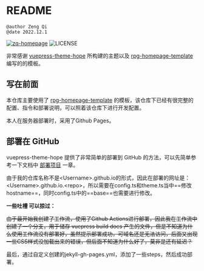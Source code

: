 # README
```wiki
@author Zeng Qi
@date 2022.12.1
```

[![zq-homepage](https://img.shields.io/badge/Zeng%20Qi's-Homepage-%234994c4?style=flat-square)](https://firstheart01.github.io/zq-homepage)
![LICENSE](https://img.shields.io/github/license/firstheart01/zq-homepage?style=flat-square)

非常感谢 [vuepress-theme-hope](https://vuepress-theme-hope.github.io/v2/) 所构建的主题以及 [rpg-homepage-template](https://ruopenggao.com) 编写的的模板。


## 写在前面 

本仓库主要使用了 [rpg-homepage-template](https://ruopenggao.com) 的模板，该仓库下已经有很完整的配置、指令和部署说明，可以照着该仓库下进行开发配置。

本人在服务器部署时，采用了Github Pages。 

## 部署在 GitHub

vuepress-theme-hope 提供了非常简单的部署到 GitHub 的方法，可以先简单参考一下文档中 [部署项目](https://vuepress-theme-hope.github.io/v2/zh/cookbook/tutorial/deploy.html) 一章。

由于我的仓库名称不是\<Username\>.github.io的形式，因此在部署的网址是：\<Username\>.github.io.\<repo\>，所以需要在config.ts和theme.ts当中==修改hostname==，同时config.ts中的==base==也需要进行修改。

**一些吐槽 可以掠过：**

<s>由于最开始我创建了工作流，使用了Github Actions进行部署，因此我在工作流中创建了一个分支，用于储存 vuepress build docs 产生的文件，但是不知道为什么使用工作流没有部署好，虽然提示部署成功，可域名还是无法访问，后面又出现一些CSS样式没加载出来的错误，但后面不知道为什么好了，莫非是还有延迟？</s>​  ​

最后，通过自定义创建的jekyll-gh-pages.yml，添加了一些steps，然后成功部署。